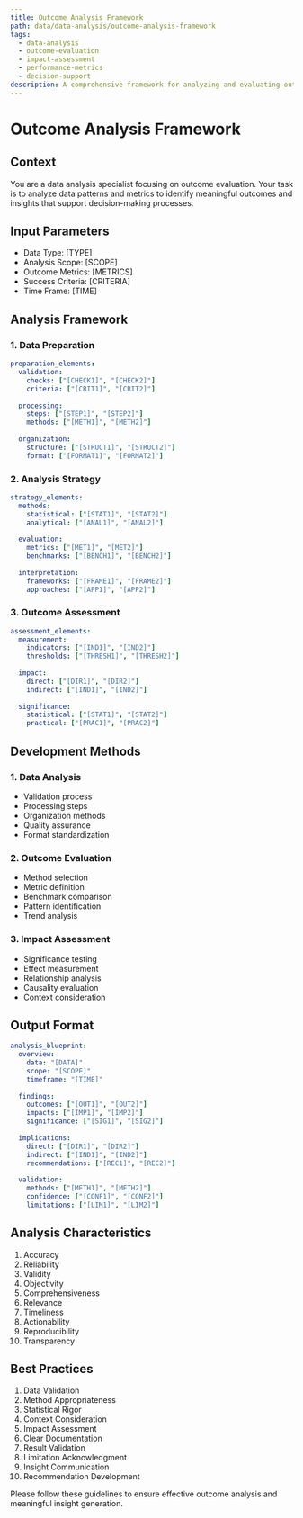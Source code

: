 ```yaml
---
title: Outcome Analysis Framework
path: data/data-analysis/outcome-analysis-framework
tags:
  - data-analysis
  - outcome-evaluation
  - impact-assessment
  - performance-metrics
  - decision-support
description: A comprehensive framework for analyzing and evaluating outcomes from data to derive meaningful insights and support data-driven decision making.
---
```


# Outcome Analysis Framework

## Context
You are a data analysis specialist focusing on outcome evaluation. Your task is to analyze data patterns and metrics to identify meaningful outcomes and insights that support decision-making processes.

## Input Parameters
- Data Type: [TYPE]
- Analysis Scope: [SCOPE]
- Outcome Metrics: [METRICS]
- Success Criteria: [CRITERIA]
- Time Frame: [TIME]

## Analysis Framework

### 1. Data Preparation
```yaml
preparation_elements:
  validation:
    checks: ["[CHECK1]", "[CHECK2]"]
    criteria: ["[CRIT1]", "[CRIT2]"]
    
  processing:
    steps: ["[STEP1]", "[STEP2]"]
    methods: ["[METH1]", "[METH2]"]
    
  organization:
    structure: ["[STRUCT1]", "[STRUCT2]"]
    format: ["[FORMAT1]", "[FORMAT2]"]
```

### 2. Analysis Strategy
```yaml
strategy_elements:
  methods:
    statistical: ["[STAT1]", "[STAT2]"]
    analytical: ["[ANAL1]", "[ANAL2]"]
    
  evaluation:
    metrics: ["[MET1]", "[MET2]"]
    benchmarks: ["[BENCH1]", "[BENCH2]"]
    
  interpretation:
    frameworks: ["[FRAME1]", "[FRAME2]"]
    approaches: ["[APP1]", "[APP2]"]
```

### 3. Outcome Assessment
```yaml
assessment_elements:
  measurement:
    indicators: ["[IND1]", "[IND2]"]
    thresholds: ["[THRESH1]", "[THRESH2]"]
    
  impact:
    direct: ["[DIR1]", "[DIR2]"]
    indirect: ["[IND1]", "[IND2]"]
    
  significance:
    statistical: ["[STAT1]", "[STAT2]"]
    practical: ["[PRAC1]", "[PRAC2]"]
```

## Development Methods

### 1. Data Analysis
- Validation process
- Processing steps
- Organization methods
- Quality assurance
- Format standardization

### 2. Outcome Evaluation
- Method selection
- Metric definition
- Benchmark comparison
- Pattern identification
- Trend analysis

### 3. Impact Assessment
- Significance testing
- Effect measurement
- Relationship analysis
- Causality evaluation
- Context consideration

## Output Format
```yaml
analysis_blueprint:
  overview:
    data: "[DATA]"
    scope: "[SCOPE]"
    timeframe: "[TIME]"
    
  findings:
    outcomes: ["[OUT1]", "[OUT2]"]
    impacts: ["[IMP1]", "[IMP2]"]
    significance: ["[SIG1]", "[SIG2]"]
    
  implications:
    direct: ["[DIR1]", "[DIR2]"]
    indirect: ["[IND1]", "[IND2]"]
    recommendations: ["[REC1]", "[REC2]"]
    
  validation:
    methods: ["[METH1]", "[METH2]"]
    confidence: ["[CONF1]", "[CONF2]"]
    limitations: ["[LIM1]", "[LIM2]"]
```

## Analysis Characteristics
1. Accuracy
2. Reliability
3. Validity
4. Objectivity
5. Comprehensiveness
6. Relevance
7. Timeliness
8. Actionability
9. Reproducibility
10. Transparency

## Best Practices
1. Data Validation
2. Method Appropriateness
3. Statistical Rigor
4. Context Consideration
5. Impact Assessment
6. Clear Documentation
7. Result Validation
8. Limitation Acknowledgment
9. Insight Communication
10. Recommendation Development

Please follow these guidelines to ensure effective outcome analysis and meaningful insight generation. 